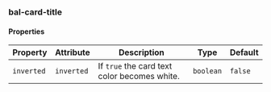 ### bal-card-title
 
#### Properties

| Property   | Attribute  | Description                                  | Type      | Default |
| ---------- | ---------- | -------------------------------------------- | --------- | ------- |
| `inverted` | `inverted` | If `true` the card text color becomes white. | `boolean` | `false` |


 